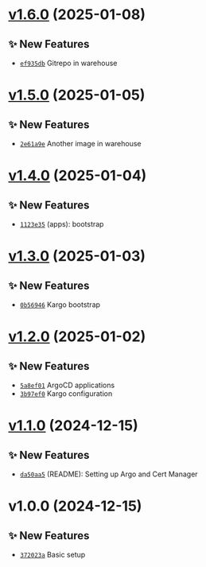 # [v1.6.0](https://github.com/fredrkl/kargo-demo/compare/v1.5.0...v1.6.0) (2025-01-08)

## ✨ New Features
- [`ef935db`](https://github.com/fredrkl/kargo-demo/commit/ef935db)  Gitrepo in warehouse

# [v1.5.0](https://github.com/fredrkl/kargo-demo/compare/v1.4.0...v1.5.0) (2025-01-05)

## ✨ New Features
- [`2e61a9e`](https://github.com/fredrkl/kargo-demo/commit/2e61a9e)  Another image in warehouse

# [v1.4.0](https://github.com/fredrkl/kargo-demo/compare/v1.3.0...v1.4.0) (2025-01-04)

## ✨ New Features
- [`1123e35`](https://github.com/fredrkl/kargo-demo/commit/1123e35)  (apps): bootstrap

# [v1.3.0](https://github.com/fredrkl/kargo-demo/compare/v1.2.0...v1.3.0) (2025-01-03)

## ✨ New Features
- [`0b56946`](https://github.com/fredrkl/kargo-demo/commit/0b56946)  Kargo bootstrap

# [v1.2.0](https://github.com/fredrkl/kargo-demo/compare/v1.1.0...v1.2.0) (2025-01-02)

## ✨ New Features
- [`5a8ef01`](https://github.com/fredrkl/kargo-demo/commit/5a8ef01)  ArgoCD applications 
- [`3b97ef0`](https://github.com/fredrkl/kargo-demo/commit/3b97ef0)  Kargo configuration

# [v1.1.0](https://github.com/fredrkl/kargo-demo/compare/v1.0.0...v1.1.0) (2024-12-15)

## ✨ New Features
- [`da50aa5`](https://github.com/fredrkl/kargo-demo/commit/da50aa5)  (README): Setting up Argo and Cert Manager

# v1.0.0 (2024-12-15)

## ✨ New Features
- [`372023a`](https://github.com/fredrkl/kargo-demo/commit/372023a)  Basic setup
